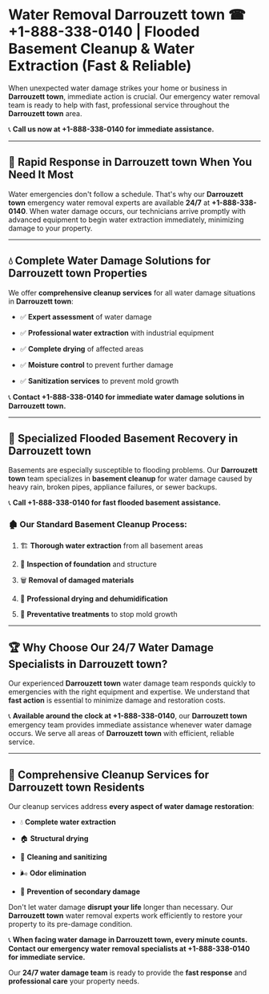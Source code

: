 # Water Removal Darrouzett town ☎ +1-888-338-0140 | Flooded Basement Cleanup & Water Extraction (Fast & Reliable)

When unexpected water damage strikes your home or business in **Darrouzett town**, immediate action is crucial. Our emergency water removal team is ready to help with fast, professional service throughout the **Darrouzett town** area. 

📞 **Call us now at +1-888-338-0140 for immediate assistance.**
---
## 🚀 Rapid Response in Darrouzett town When You Need It Most
Water emergencies don't follow a schedule. That's why our **Darrouzett town** emergency water removal experts are available **24/7** at **+1-888-338-0140**. When water damage occurs, our technicians arrive promptly with advanced equipment to begin water extraction immediately, minimizing damage to your property.
---
## 💧 Complete Water Damage Solutions for Darrouzett town Properties
We offer **comprehensive cleanup services** for all water damage situations in **Darrouzett town**:
- ✅ **Expert assessment** of water damage  
- ✅ **Professional water extraction** with industrial equipment  
- ✅ **Complete drying** of affected areas  
- ✅ **Moisture control** to prevent further damage  
- ✅ **Sanitization services** to prevent mold growth  
📞 **Contact +1-888-338-0140 for immediate water damage solutions in Darrouzett town.**
---
## 🌊 Specialized Flooded Basement Recovery in Darrouzett town
Basements are especially susceptible to flooding problems. Our **Darrouzett town** team specializes in **basement cleanup** for water damage caused by heavy rain, broken pipes, appliance failures, or sewer backups. 
📞 **Call +1-888-338-0140 for fast flooded basement assistance.**
### 🏚️ Our Standard Basement Cleanup Process:
1. 🏗️ **Thorough water extraction** from all basement areas  
2. 🔎 **Inspection of foundation** and structure  
3. 🗑️ **Removal of damaged materials**  
4. 💨 **Professional drying and dehumidification**  
5. 🚫 **Preventative treatments** to stop mold growth  
---
## 🏆 Why Choose Our 24/7 Water Damage Specialists in Darrouzett town?
Our experienced **Darrouzett town** water damage team responds quickly to emergencies with the right equipment and expertise. We understand that **fast action** is essential to minimize damage and restoration costs.
📞 **Available around the clock at +1-888-338-0140**, our **Darrouzett town** emergency team provides immediate assistance whenever water damage occurs. We serve all areas of **Darrouzett town** with efficient, reliable service.
---
## 🧹 Comprehensive Cleanup Services for Darrouzett town Residents
Our cleanup services address **every aspect of water damage restoration**:
- 💧 **Complete water extraction**  
- 🏠 **Structural drying**  
- 🧼 **Cleaning and sanitizing**  
- 🌬️ **Odor elimination**  
- 🚫 **Prevention of secondary damage**  
Don't let water damage **disrupt your life** longer than necessary. Our **Darrouzett town** water removal experts work efficiently to restore your property to its pre-damage condition.
📞 **When facing water damage in Darrouzett town, every minute counts. Contact our emergency water removal specialists at +1-888-338-0140 for immediate service.**
Our **24/7 water damage team** is ready to provide the **fast response** and **professional care** your property needs.
